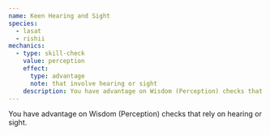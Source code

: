 ```yaml
---
name: Keen Hearing and Sight
species:
  - lasat
  - rishii
mechanics:
  - type: skill-check
    value: perception
    effect:
      type: advantage
      note: that involve hearing or sight
    description: You have advantage on Wisdom (Perception) checks that rely on hearing or sight.
---
```

You have advantage on Wisdom (Perception) checks that rely on hearing or sight.
